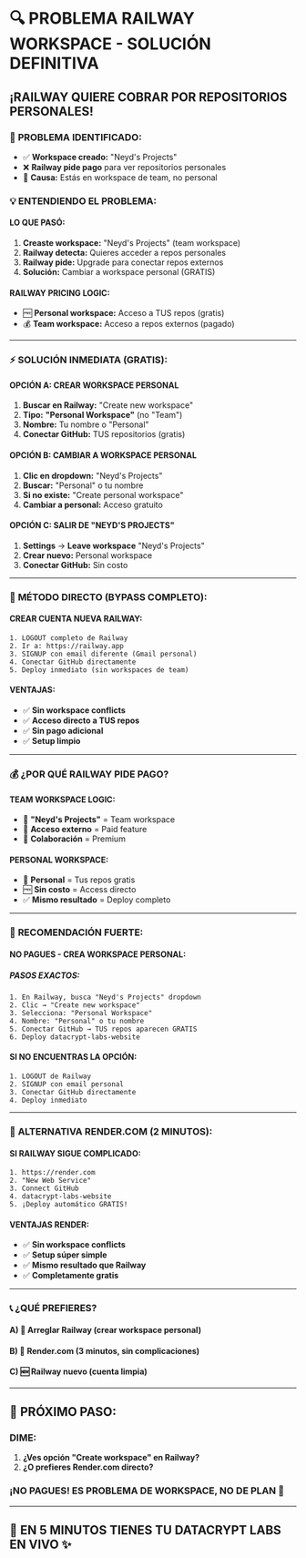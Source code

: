 # 🔍 PROBLEMA RAILWAY WORKSPACE - SOLUCIÓN DEFINITIVA
## ¡RAILWAY QUIERE COBRAR POR REPOSITORIOS PERSONALES!

### 🎯 **PROBLEMA IDENTIFICADO:**
- ✅ **Workspace creado:** "Neyd's Projects" 
- ❌ **Railway pide pago** para ver repositorios personales
- 🎯 **Causa:** Estás en workspace de team, no personal

### 💡 **ENTENDIENDO EL PROBLEMA:**

#### **LO QUE PASÓ:**
1. **Creaste workspace:** "Neyd's Projects" (team workspace)
2. **Railway detecta:** Quieres acceder a repos personales  
3. **Railway pide:** Upgrade para conectar repos externos
4. **Solución:** Cambiar a workspace personal (GRATIS)

#### **RAILWAY PRICING LOGIC:**
- 🆓 **Personal workspace:** Acceso a TUS repos (gratis)
- 💰 **Team workspace:** Acceso a repos externos (pagado)

---

### ⚡ **SOLUCIÓN INMEDIATA (GRATIS):**

#### **OPCIÓN A: CREAR WORKSPACE PERSONAL**
1. **Buscar en Railway:** "Create new workspace" 
2. **Tipo:** **"Personal Workspace"** (no "Team")
3. **Nombre:** Tu nombre o "Personal"
4. **Conectar GitHub:** TUS repositorios (gratis)

#### **OPCIÓN B: CAMBIAR A WORKSPACE PERSONAL**
1. **Clic en dropdown:** "Neyd's Projects"
2. **Buscar:** "Personal" o tu nombre
3. **Si no existe:** "Create personal workspace"
4. **Cambiar a personal:** Acceso gratuito

#### **OPCIÓN C: SALIR DE "NEYD'S PROJECTS"**
1. **Settings** → **Leave workspace** "Neyd's Projects"
2. **Crear nuevo:** Personal workspace
3. **Conectar GitHub:** Sin costo

---

### 🚀 **MÉTODO DIRECTO (BYPASS COMPLETO):**

#### **CREAR CUENTA NUEVA RAILWAY:**
```
1. LOGOUT completo de Railway
2. Ir a: https://railway.app
3. SIGNUP con email diferente (Gmail personal)
4. Conectar GitHub directamente
5. Deploy inmediato (sin workspaces de team)
```

#### **VENTAJAS:**
- ✅ **Sin workspace conflicts**
- ✅ **Acceso directo a TUS repos**
- ✅ **Sin pago adicional**
- ✅ **Setup limpio**

---

### 💰 **¿POR QUÉ RAILWAY PIDE PAGO?**

#### **TEAM WORKSPACE LOGIC:**
- 💼 **"Neyd's Projects"** = Team workspace
- 🔗 **Acceso externo** = Paid feature
- 👥 **Colaboración** = Premium

#### **PERSONAL WORKSPACE:**
- 👤 **Personal** = Tus repos gratis
- 🆓 **Sin costo** = Access directo
- ✅ **Mismo resultado** = Deploy completo

---

### 🎯 **RECOMENDACIÓN FUERTE:**

#### **NO PAGUES - CREA WORKSPACE PERSONAL:**

##### **PASOS EXACTOS:**
```
1. En Railway, busca "Neyd's Projects" dropdown
2. Clic → "Create new workspace"  
3. Selecciona: "Personal Workspace"
4. Nombre: "Personal" o tu nombre
5. Conectar GitHub → TUS repos aparecen GRATIS
6. Deploy datacrypt-labs-website
```

#### **SI NO ENCUENTRAS LA OPCIÓN:**
```
1. LOGOUT de Railway
2. SIGNUP con email personal  
3. Conectar GitHub directamente
4. Deploy inmediato
```

---

### 🚨 **ALTERNATIVA RENDER.COM (2 MINUTOS):**

#### **SI RAILWAY SIGUE COMPLICADO:**
```
1. https://render.com
2. "New Web Service" 
3. Connect GitHub
4. datacrypt-labs-website
5. ¡Deploy automático GRATIS!
```

#### **VENTAJAS RENDER:**
- ✅ **Sin workspace conflicts**
- ✅ **Setup súper simple**
- ✅ **Mismo resultado que Railway**
- ✅ **Completamente gratis**

---

### 📞 **¿QUÉ PREFIERES?**

#### **A)** 🔧 **Arreglar Railway** (crear workspace personal)
#### **B)** 🚀 **Render.com** (3 minutos, sin complicaciones)
#### **C)** 🆕 **Railway nuevo** (cuenta limpia)

---

## 🎯 **PRÓXIMO PASO:**

### **DIME:**
1. **¿Ves opción "Create workspace" en Railway?**
2. **¿O prefieres Render.com directo?**

### **¡NO PAGUES! ES PROBLEMA DE WORKSPACE, NO DE PLAN** 💪

---

## 🚀 **EN 5 MINUTOS TIENES TU DATACRYPT LABS EN VIVO** ✨